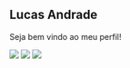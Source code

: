 ## Lucas Andrade 


Seja bem vindo ao meu perfil!

![](https://img.shields.io/badge/-Lucas_Andrade-0077b5?style=flat-square&logo=Linkedin&logoColor=white&link=https://www.linkedin.com/in/lucas-andrade-322634a8/)
![](https://img.shields.io/badge/-lucasdzuc-ea4c89?style=flat-square&logo=Dribbble&logoColor=white&link=https://www.linkedin.com/in/lucas-andrade-322634a8/)
![](https://img.shields.io/badge/-luhmb-black?style=flat-square&logo=Flickr&logoColor=white&link=https://www.linkedin.com/in/lucas-andrade-322634a8/)





<!--
**lucasdzuc/lucasdzuc** is a ✨ _special_ ✨ repository because its `README.md` (this file) appears on your GitHub profile.

Here are some ideas to get you started:

- 🔭 I’m currently working on ...
- 🌱 I’m currently learning ...
- 👯 I’m looking to collaborate on ...
- 🤔 I’m looking for help with ...
- 💬 Ask me about ...
- 📫 How to reach me: ...
- 😄 Pronouns: ...
- ⚡ Fun fact: ...
-->
